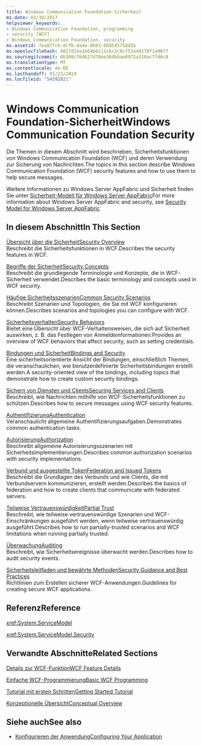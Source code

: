 ```yaml
---
title: Windows Communication Foundation-Sicherheit
ms.date: 03/30/2017
helpviewer_keywords:
- Windows Communication Foundation, programming
- security [WCF]
- Windows Communication Foundation, security
ms.assetid: 7ea87fcb-dcfb-4a4a-8b03-6b954575d45b
ms.openlocfilehash: 9827d14a1e64b6111c6c3c9cf53a49170f1a9077
ms.sourcegitcommit: 6b308cf6d627d78ee36dbbae8972a310ac7fd6c8
ms.translationtype: MT
ms.contentlocale: de-DE
ms.lasthandoff: 01/23/2019
ms.locfileid: "54592821"
---
```

# <a name="windows-communication-foundation-security"></a><span data-ttu-id="03f4d-102">Windows Communication Foundation-Sicherheit</span><span class="sxs-lookup"><span data-stu-id="03f4d-102">Windows Communication Foundation Security</span></span>
<span data-ttu-id="03f4d-103">Die Themen in diesem Abschnitt wird beschrieben, Sicherheitsfunktionen von Windows Communication Foundation (WCF) und deren Verwendung zur Sicherung von Nachrichten.</span><span class="sxs-lookup"><span data-stu-id="03f4d-103">The topics in this section describe Windows Communication Foundation (WCF) security features and how to use them to help secure messages.</span></span>  
  
 <span data-ttu-id="03f4d-104">Weitere Informationen zu Windows Server AppFabric und Sicherheit finden Sie unter [Sicherheit-Modell für Windows Server AppFabric](https://go.microsoft.com/fwlink/?LinkID=201279&clcid=0x409)</span><span class="sxs-lookup"><span data-stu-id="03f4d-104">For more information about Windows Server AppFabric and security, see [Security Model for Windows Server AppFabric](https://go.microsoft.com/fwlink/?LinkID=201279&clcid=0x409)</span></span>  
  
## <a name="in-this-section"></a><span data-ttu-id="03f4d-105">In diesem Abschnitt</span><span class="sxs-lookup"><span data-stu-id="03f4d-105">In This Section</span></span>  
 [<span data-ttu-id="03f4d-106">Übersicht über die Sicherheit</span><span class="sxs-lookup"><span data-stu-id="03f4d-106">Security Overview</span></span>](../../../../docs/framework/wcf/feature-details/security-overview.md)  
 <span data-ttu-id="03f4d-107">Beschreibt die Sicherheitsfunktionen in WCF.</span><span class="sxs-lookup"><span data-stu-id="03f4d-107">Describes the security features in WCF.</span></span>  
  
 [<span data-ttu-id="03f4d-108">Begriffe der Sicherheit</span><span class="sxs-lookup"><span data-stu-id="03f4d-108">Security Concepts</span></span>](../../../../docs/framework/wcf/feature-details/security-concepts.md)  
 <span data-ttu-id="03f4d-109">Beschreibt die grundlegende Terminologie und Konzepte, die in WCF-Sicherheit verwendet.</span><span class="sxs-lookup"><span data-stu-id="03f4d-109">Describes the basic terminology and concepts used in WCF security.</span></span>  
  
 [<span data-ttu-id="03f4d-110">Häufige Sicherheitsszenarien</span><span class="sxs-lookup"><span data-stu-id="03f4d-110">Common Security Scenarios</span></span>](../../../../docs/framework/wcf/feature-details/common-security-scenarios.md)  
 <span data-ttu-id="03f4d-111">Beschreibt Szenarien und Topologien, die Sie mit WCF konfigurieren können.</span><span class="sxs-lookup"><span data-stu-id="03f4d-111">Describes scenarios and topologies you can configure with WCF.</span></span>  
  
 [<span data-ttu-id="03f4d-112">Sicherheitsverhalten</span><span class="sxs-lookup"><span data-stu-id="03f4d-112">Security Behaviors</span></span>](../../../../docs/framework/wcf/feature-details/security-behaviors-in-wcf.md)  
 <span data-ttu-id="03f4d-113">Bietet eine Übersicht über WCF-Verhaltensweisen, die sich auf Sicherheit auswirken, z. B. das Festlegen von Anmeldeinformationen.</span><span class="sxs-lookup"><span data-stu-id="03f4d-113">Provides an overview of WCF behaviors that affect security, such as setting credentials.</span></span>  
  
 [<span data-ttu-id="03f4d-114">Bindungen und Sicherheit</span><span class="sxs-lookup"><span data-stu-id="03f4d-114">Bindings and Security</span></span>](../../../../docs/framework/wcf/feature-details/bindings-and-security.md)  
 <span data-ttu-id="03f4d-115">Eine sicherheitsorientierte Ansicht der Bindungen, einschließlich Themen, die veranschaulichen, wie benutzerdefinierte Sicherheitsbindungen erstellt werden.</span><span class="sxs-lookup"><span data-stu-id="03f4d-115">A security-oriented view of the bindings, including topics that demonstrate how to create custom security bindings.</span></span>  
  
 [<span data-ttu-id="03f4d-116">Sichern von Diensten und Clients</span><span class="sxs-lookup"><span data-stu-id="03f4d-116">Securing Services and Clients</span></span>](../../../../docs/framework/wcf/feature-details/securing-services-and-clients.md)  
 <span data-ttu-id="03f4d-117">Beschreibt, wie Nachrichten mithilfe von WCF-Sicherheitsfunktionen zu schützen.</span><span class="sxs-lookup"><span data-stu-id="03f4d-117">Describes how to secure messages using WCF security features.</span></span>  
  
 [<span data-ttu-id="03f4d-118">Authentifizierung</span><span class="sxs-lookup"><span data-stu-id="03f4d-118">Authentication</span></span>](../../../../docs/framework/wcf/feature-details/authentication-in-wcf.md)  
 <span data-ttu-id="03f4d-119">Veranschaulicht allgemeine Authentifizierungsaufgaben.</span><span class="sxs-lookup"><span data-stu-id="03f4d-119">Demonstrates common authentication tasks.</span></span>  
  
 [<span data-ttu-id="03f4d-120">Autorisierung</span><span class="sxs-lookup"><span data-stu-id="03f4d-120">Authorization</span></span>](../../../../docs/framework/wcf/feature-details/authorization-in-wcf.md)  
 <span data-ttu-id="03f4d-121">Beschreibt allgemeine Autorisierungsszenarien mit Sicherheitsimplementierungen.</span><span class="sxs-lookup"><span data-stu-id="03f4d-121">Describes common authorization scenarios with security implementations.</span></span>  
  
 [<span data-ttu-id="03f4d-122">Verbund und ausgestellte Token</span><span class="sxs-lookup"><span data-stu-id="03f4d-122">Federation and Issued Tokens</span></span>](../../../../docs/framework/wcf/feature-details/federation-and-issued-tokens.md)  
 <span data-ttu-id="03f4d-123">Beschreibt die Grundlagen des Verbunds und wie Clients, die mit Verbundservern kommunizieren, erstellt werden.</span><span class="sxs-lookup"><span data-stu-id="03f4d-123">Describes the basics of federation and how to create clients that communicate with federated servers.</span></span>  
  
 [<span data-ttu-id="03f4d-124">Teilweise Vertrauenswürdigkeit</span><span class="sxs-lookup"><span data-stu-id="03f4d-124">Partial Trust</span></span>](../../../../docs/framework/wcf/feature-details/partial-trust.md)  
 <span data-ttu-id="03f4d-125">Beschreibt, wie teilweise vertrauenswürdige Szenarien und WCF-Einschränkungen ausgeführt werden, wenn teilweise vertrauenswürdig ausgeführt.</span><span class="sxs-lookup"><span data-stu-id="03f4d-125">Describes how to run partially-trusted scenarios and WCF limitations when running partially trusted.</span></span>  
  
 [<span data-ttu-id="03f4d-126">Überwachung</span><span class="sxs-lookup"><span data-stu-id="03f4d-126">Auditing</span></span>](../../../../docs/framework/wcf/feature-details/auditing-security-events.md)  
 <span data-ttu-id="03f4d-127">Beschreibt, wie Sicherheitsereignisse überwacht werden.</span><span class="sxs-lookup"><span data-stu-id="03f4d-127">Describes how to audit security events.</span></span>  
  
 [<span data-ttu-id="03f4d-128">Sicherheitsleitfaden und bewährte Methoden</span><span class="sxs-lookup"><span data-stu-id="03f4d-128">Security Guidance and Best Practices</span></span>](../../../../docs/framework/wcf/feature-details/security-guidance-and-best-practices.md)  
 <span data-ttu-id="03f4d-129">Richtlinien zum Erstellen sicherer WCF-Anwendungen.</span><span class="sxs-lookup"><span data-stu-id="03f4d-129">Guidelines for creating secure WCF applications.</span></span>  
  
## <a name="reference"></a><span data-ttu-id="03f4d-130">Referenz</span><span class="sxs-lookup"><span data-stu-id="03f4d-130">Reference</span></span>  
 <xref:System.ServiceModel>  
  
 <xref:System.ServiceModel.Security>  
  
## <a name="related-sections"></a><span data-ttu-id="03f4d-131">Verwandte Abschnitte</span><span class="sxs-lookup"><span data-stu-id="03f4d-131">Related Sections</span></span>  
 [<span data-ttu-id="03f4d-132">Details zur WCF-Funktion</span><span class="sxs-lookup"><span data-stu-id="03f4d-132">WCF Feature Details</span></span>](../../../../docs/framework/wcf/feature-details/index.md)  
  
 [<span data-ttu-id="03f4d-133">Einfache WCF-Programmierung</span><span class="sxs-lookup"><span data-stu-id="03f4d-133">Basic WCF Programming</span></span>](../../../../docs/framework/wcf/basic-wcf-programming.md)  
  
 [<span data-ttu-id="03f4d-134">Tutorial mit ersten Schritten</span><span class="sxs-lookup"><span data-stu-id="03f4d-134">Getting Started Tutorial</span></span>](../../../../docs/framework/wcf/getting-started-tutorial.md)  
  
 [<span data-ttu-id="03f4d-135">Konzeptionelle Übersicht</span><span class="sxs-lookup"><span data-stu-id="03f4d-135">Conceptual Overview</span></span>](../../../../docs/framework/wcf/conceptual-overview.md)  
  
## <a name="see-also"></a><span data-ttu-id="03f4d-136">Siehe auch</span><span class="sxs-lookup"><span data-stu-id="03f4d-136">See also</span></span>
- [<span data-ttu-id="03f4d-137">Konfigurieren der Anwendung</span><span class="sxs-lookup"><span data-stu-id="03f4d-137">Configuring Your Application</span></span>](../../../../docs/framework/wcf/diagnostics/configuring-your-application.md)
